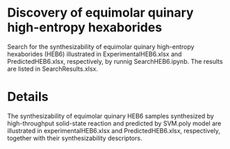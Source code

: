# Discovery of equimolar quinary high-entropy hexaborides
Search for the synthesizability of equimolar quinary high-entropy hexaborides (HEB6) illustrated in ExperimentalHEB6.xlsx and PredictedHEB6.xlsx, respectively, by runnig SearchHEB6.ipynb. The results are listed in SearchResults.xlsx.

# Details
The synthesizability of equimolar quinary HEB6 samples synthesized by high-throughput solid-state reaction and predicted by SVM.poly model are illustrated in experimentalHEB6.xlsx and PredictedHEB6.xlsx, respectively, together with their synthesizability descriptors. 
